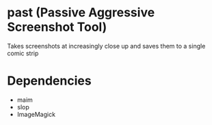 # past (Passive Aggressive Screenshot Tool)

Takes screenshots at increasingly close up and saves them to a single comic strip


# Dependencies

* maim
* slop
* ImageMagick
